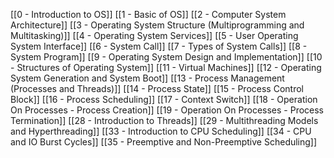 
[[0 - Introduction to OS]]
[[1 - Basic of OS]]
[[2 - Computer System Architecture]]
[[3 - Operating System Structure (Multiprogramming and Multitasking)]]
[[4 - Operating System Services]]
[[5 - User Operating System Interface]]
[[6 - System Call]]
[[7 - Types of System Calls]]
[[8 - System Program]]
[[9 - Operating System Design and Implementation]]
[[10 - Structures of Operating System]]
[[11 - Virtual Machines]]
[[12 - Operating System Generation and System Boot]]
[[13 - Process Management (Processes and Threads)]]
[[14 - Process State]]
[[15 - Process Control Block]]
[[16 - Process Scheduling]]
[[17 - Context Switch]]
[[18 - Operation On Processes - Process Creation]]
[[19 - Operation On Processes - Process Termination]]
[[28 - Introduction to Threads]]
[[29 - Multithreading Models and Hyperthreading]]
[[33 - Introduction to CPU Scheduling]]
[[34 - CPU and IO Burst Cycles]]
[[35 - Preemptive and Non-Preemptive Scheduling]]

